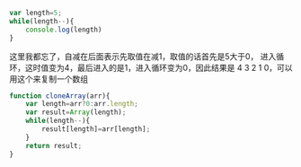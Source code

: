 ```js
var length=5;
while(length--){
    console.log(length)
}
```
这里我都忘了，自减在后面表示先取值在减1，取值的话首先是5大于0，
进入循环，这时值变为4，最后进入的是1，进入循环变为0，因此结果是
4 3 2 1 0，可以用这个来复制一个数组

```js
function cloneArray(arr){
    var length=arr?0:arr.length;
    var result=Array(length);
    while(length--){
        result[length]=arr[length];
    }
    return result;
}

```